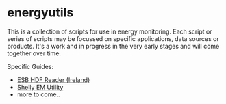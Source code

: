 # energyutils

This is a collection of scripts for use in energy monitoring. Each script or series of scripts may be focussed on specific applications, data sources or products. It's a work and in progress in the very early stages and will come together over time. 

Specific Guides:
* [ESB HDF Reader (Ireland)](./ESB_HDF_READER.md)  
* [Shelly EM Utility](./SHELLY_EM_UTIL.md)  
* more to come.. 
